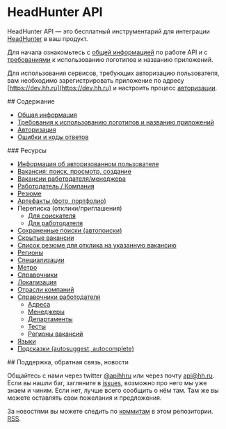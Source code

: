 # HeadHunter API

HeadHunter API — это бесплатный инструментарий для интеграции
[HeadHunter](http://hh.ru/) в ваш продукт.

Для начала ознакомьтесь с [общей информацией](docs/general.md) по работе API и
с [требованиями](docs/brand_guidelines.md) к использованию логотипов и
названию приложений.

Для использования сервисов, требующих авторизацию пользователя, вам необходимо
зарегистрировать приложение по адресу [https://dev.hh.ru](https://dev.hh.ru)
и настроить процесс [авторизации](docs/authorization.md).


<a name="content" />
## Содержание

* [Общая информация](docs/general.md)
* [Требования к использованию логотипов и названию приложений](docs/brand_guidelines.md)
* [Авторизация](docs/authorization.md)
* [Ошибки и коды ответов](docs/errors.md)


<a name="resources" />
### Ресурсы

* [Информация об авторизованном пользователе](docs/me.md)
* [Вакансия: поиск, просмотр, создание](docs/vacancies.md)
* [Вакансии работодателя/менеджера](docs/employer_vacancies.md)
* [Работодатель / Компания](docs/employers.md)
* [Резюме](docs/resumes.md)
* [Артефакты (фото, портфолио)](docs/artifacts.md)
* Переписка (отклики/приглашения)
  * [Для соискателя](docs/negotiations.md)
  * [Для работодателя](docs/employer_negotiations.md)
* [Сохраненные поиски (автопоиски)](docs/saved_search.md)
* [Скрытые вакансии](docs/blacklisted.md)
* [Список резюме для отклика на указанную вакансию](docs/suitable_resumes.md)
* [Регионы](docs/areas.md)
* [Специализации](docs/specializations.md)
* [Метро](docs/metro.md)
* [Справочники](docs/dictionaries.md)
* [Локализация](docs/locales.md)
* [Отрасли компаний](docs/industries.md)
* [Справочники работодателя](docs/employer_dictionaries.md)
  * [Адреса](docs/employer_addresses.md)
  * [Менеджеры](docs/employer_managers.md)
  * [Департаменты](docs/employer_departments.md)
  * [Тесты](docs/employer_tests.md)
  * [Регионы вакансий](docs/employer_vacancy_areas_active.md)
* [Языки](docs/languages.md)
* [Подсказки (autosuggest, autocomplete)](docs/suggests.md)


<a name="feedback" />
## Поддержка, обратная связь, новости

Общайтесь с нами через twitter [@apihhru](https://twitter.com/apihhru) или
через почту api@hh.ru. Если вы нашли баг, загляните в
[issues](https://github.com/hhru/api/issues), возможно про него мы уже знаем
и чиним. Если нет, лучше всего сообщить о нём там. Там же вы можете оставлять
свои пожелания и предложения.

За новостями вы можете следить по
[коммитам](https://github.com/hhru/api/commits/master) в этом репозитории.
[RSS](https://github.com/hhru/api/commits/master.atom).
